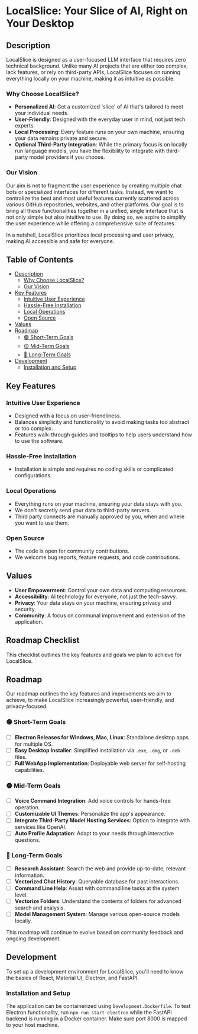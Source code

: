 # LocalSlice: Your Slice of AI, Right on Your Desktop

## Description

LocalSlice is designed as a user-focused LLM interface that requires zero technical background. Unlike many AI projects that are either too complex, lack features, or rely on third-party APIs, LocalSlice focuses on running everything locally on your machine, making it as intuitive as possible.

### Why Choose LocalSlice?

- **Personalized AI**: Get a customized 'slice' of AI that's tailored to meet your individual needs.
- **User-Friendly**: Designed with the everyday user in mind, not just tech experts.
- **Local Processing**: Every feature runs on your own machine, ensuring your data remains private and secure.
- **Optional Third-Party Integration**: While the primary focus is on locally run language models, you have the flexibility to integrate with third-party model providers if you choose.

### Our Vision

Our aim is not to fragment the user experience by creating multiple chat bots or specialized interfaces for different tasks. Instead, we want to centralize the best and most useful features currently scattered across various GitHub repositories, websites, and other platforms. Our goal is to bring all these functionalities together in a unified, single interface that is not only simple but also intuitive to use. By doing so, we aspire to simplify the user experience while offering a comprehensive suite of features.

In a nutshell, LocalSlice prioritizes local processing and user privacy, making AI accessible and safe for everyone.


## Table of Contents

- [Description](#description)
  - [Why Choose LocalSlice?](#why-choose-localslice)
  - [Our Vision](#our-vision)
- [Key Features](#key-features)
  - [Intuitive User Experience](#intuitive-user-experience)
  - [Hassle-Free Installation](#hassle-free-installation)
  - [Local Operations](#local-operations)
  - [Open Source](#open-source)
- [Values](#values)
- [Roadmap](#roadmap)
  - [🟢 Short-Term Goals](#-short-term-goals)
  - [🟡 Mid-Term Goals](#-mid-term-goals)
  - [🔵 Long-Term Goals](#-long-term-goals)
- [Development](#development)
  - [Installation and Setup](#installation-and-setup)

## Key Features

### Intuitive User Experience
- Designed with a focus on user-friendliness.
- Balances simplicity and functionality to avoid making tasks too abstract or too complex.
- Features walk-through guides and tooltips to help users understand how to use the software.

### Hassle-Free Installation
- Installation is simple and requires no coding skills or complicated configurations.
  
### Local Operations
- Everything runs on your machine, ensuring your data stays with you.
- We don't secretly send your data to third-party servers.
- Third party connects are manually approved by you, when and where you want to use them.

### Open Source
- The code is open for community contributions.
- We welcome bug reports, feature requests, and code contributions.

## Values

- **User Empowerment**: Control your own data and computing resources.
- **Accessibility**: AI technology for everyone, not just the tech-savvy.
- **Privacy**: Your data stays on your machine, ensuring privacy and security.
- **Community**: A focus on communal improvement and extension of the application.

## Roadmap Checklist

This checklist outlines the key features and goals we plan to achieve for LocalSlice. 

## Roadmap

Our roadmap outlines the key features and improvements we aim to achieve, to make LocalSlice increasingly powerful, user-friendly, and privacy-focused.

### 🟢 Short-Term Goals
- [ ] **Electron Releases for Windows, Mac, Linux**: Standalone desktop apps for multiple OS.
- [ ] **Easy Desktop Installer**: Simplified installation via `.exe`, `.dmg`, or `.deb` files.
- [ ] **Full WebApp Implementation**: Deployable web server for self-hosting capabilities.

### 🟡 Mid-Term Goals
- [ ] **Voice Command Integration**: Add voice controls for hands-free operation.
- [ ] **Customizable UI Themes**: Personalize the app's appearance.
- [ ] **Integrate Third-Party Model Hosting Services**: Option to integrate with services like OpenAI.
- [ ] **Auto Profile Adaptation**: Adapt to your needs through interactive questions.

### 🔵 Long-Term Goals
- [ ] **Research Assistant**: Search the web and provide up-to-date, relevant information.
- [ ] **Vectorized Chat History**: Queryable database for past interactions.
- [ ] **Command Line Help**: Assist with command line tasks at the system level.
- [ ] **Vectorize Folders**: Understand the contents of folders for advanced search and analysis.
- [ ] **Model Management System**: Manage various open-source models locally.

This roadmap will continue to evolve based on community feedback and ongoing development.

## Development

To set up a development environment for LocalSlice, you'll need to know the basics of React, Material UI, Electron, and FastAPI.

### Installation and Setup

The application can be containerized using `Development.Dockerfile`. To test Electron functionality, run `npm run start-electron` while the FastAPI backend is running in a Docker container. Make sure port 8000 is mapped to your host machine.

